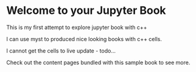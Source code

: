# Welcome to your Jupyter Book

This is my first attempt to explore jupyter book with c++

I can use myst to produced nice looking books with c++ cells.

I cannot get the cells to live update - todo...


Check out the content pages bundled with this sample book to see more.

```{tableofcontents}
```
